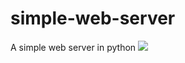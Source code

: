 # simple-web-server
A simple web server in python
<img src="https://cloud.githubusercontent.com/assets/5385065/11925294/1c847c6c-a788-11e5-8fe7-929606bd3358.png"></img>

